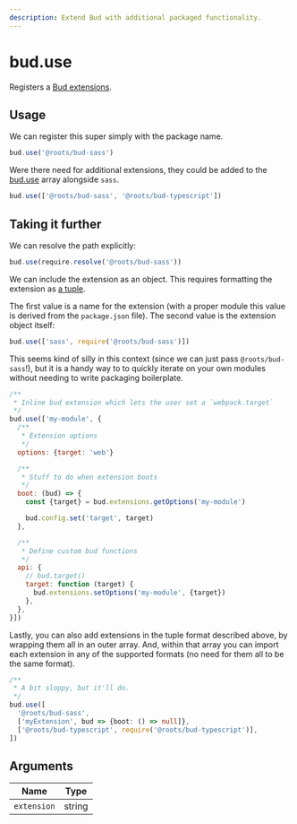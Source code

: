 ```yaml
---
description: Extend Bud with additional packaged functionality.
---
```


# bud.use

Registers a [Bud extensions](guide-using-extensions.md).

## Usage

We can register this super simply with the package name.

```js
bud.use('@roots/bud-sass')
```

Were there need for additional extensions, they could be added to the [bud.use](config-use.md) array alongside `sass`.

```js
bud.use(['@roots/bud-sass', '@roots/bud-typescript'])
```

## Taking it further

We can resolve the path explicitly:

```js
bud.use(require.resolve('@roots/bud-sass'))
```

We can include the extension as an object. This requires formatting the extension as [a tuple](https://en.wikipedia.org/wiki/Tuple).

The first value is a name for the extension (with a proper module this value is derived from the `package.json` file). The second value is the extension object itself:

```js
bud.use(['sass', require('@roots/bud-sass')])
```

This seems kind of silly in this context (since we can just pass `@roots/bud-sass`!), but it is a handy way to to quickly iterate on your own modules without needing to write packaging boilerplate.

```js
/**
 * Inline bud extension which lets the user set a `webpack.target`
 */
bud.use(['my-module', {
  /**
   * Extension options
   */
  options: {target: 'web'}

  /**
   * Stuff to do when extension boots
   */
  boot: (bud) => {
    const {target} = bud.extensions.getOptions('my-module')

    bud.config.set('target', target)
  },

  /**
   * Define custom bud functions
   */
  api: {
    // bud.target()
    target: function (target) {
      bud.extensions.setOptions('my-module', {target})
    },
  },
}])
```

Lastly, you can also add extensions in the tuple format described above, by wrapping them all in an outer array. And, within that array you can import each extension in any of the supported formats (no need for them all to be the same format).

```ts
/**
 * A bit sloppy, but it'll do.
 */
bud.use([
  '@roots/bud-sass',
  ['myExtension', bud => {boot: () => null]},
  ['@roots/bud-typescript', require('@roots/bud-typescript')],
])
```

## Arguments

| Name        | Type   |
| ----------- | ------ |
| `extension` | string |
